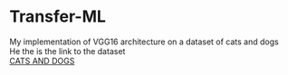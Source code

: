 # Transfer-ML
My implementation of VGG16 architecture on a dataset of cats and dogs <br>
He the is the link to the dataset <br>
<a href='https://drive.google.com/open?id=1bEe5ZFsoqgbh4zV_kxr8mvaIdpCMlv1W'>CATS AND DOGS</a>
